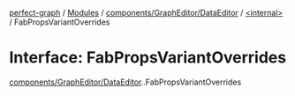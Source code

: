 [perfect-graph](../README.md) / [Modules](../modules.md) / [components/GraphEditor/DataEditor](../modules/components_GraphEditor_DataEditor.md) / [<internal\>](../modules/components_GraphEditor_DataEditor._internal_.md) / FabPropsVariantOverrides

# Interface: FabPropsVariantOverrides

[components/GraphEditor/DataEditor](../modules/components_GraphEditor_DataEditor.md).[<internal>](../modules/components_GraphEditor_DataEditor._internal_.md).FabPropsVariantOverrides
